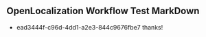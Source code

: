## OpenLocalization Workflow Test MarkDown

* ead3444f-c96d-4dd1-a2e3-844c9676fbe7 
thanks!



<!--HONumber=Jan16_HO2-->
